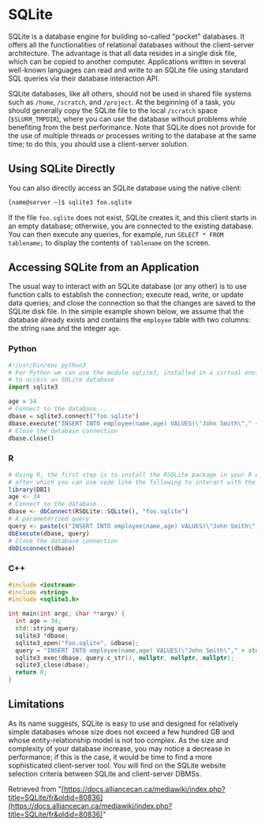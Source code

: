 # SQLite

SQLite is a database engine for building so-called "pocket" databases.  It offers all the functionalities of relational databases without the client-server architecture.  The advantage is that all data resides in a single disk file, which can be copied to another computer. Applications written in several well-known languages can read and write to an SQLite file using standard SQL queries via their database interaction API.

SQLite databases, like all others, should not be used in shared file systems such as `/home`, `/scratch`, and `/project`. At the beginning of a task, you should generally copy the SQLite file to the local `/scratch` space (`$SLURM_TMPDIR`), where you can use the database without problems while benefiting from the best performance. Note that SQLite does not provide for the use of multiple threads or processes writing to the database at the same time; to do this, you should use a client-server solution.


## Using SQLite Directly

You can also directly access an SQLite database using the native client:

```bash
[name@server ~]$ sqlite3 foo.sqlite
```

If the file `foo.sqlite` does not exist, SQLite creates it, and this client starts in an empty database; otherwise, you are connected to the existing database. You can then execute any queries, for example, run `SELECT * FROM tablename;` to display the contents of `tablename` on the screen.


## Accessing SQLite from an Application

The usual way to interact with an SQLite database (or any other) is to use function calls to establish the connection; execute read, write, or update data queries; and close the connection so that the changes are saved to the SQLite disk file. In the simple example shown below, we assume that the database already exists and contains the `employee` table with two columns: the string `name` and the integer `age`.

### Python

```python
#!/usr/bin/env python3
# For Python we can use the module sqlite3, installed in a virtual environment,
# to access an SQLite database
import sqlite3

age = 34
# Connect to the database...
dbase = sqlite3.connect("foo.sqlite")
dbase.execute("INSERT INTO employee(name,age) VALUES(\"John Smith\"," + str(age) + ");")
# Close the database connection
dbase.close()
```

### R

```r
# Using R, the first step is to install the RSQLite package in your R environment,
# after which you can use code like the following to interact with the SQLite database
library(DBI)
age <- 34
# Connect to the database...
dbase <- dbConnect(RSQLite::SQLite(), "foo.sqlite")
# A parameterized query
query <- paste(c("INSERT INTO employee(name,age) VALUES(\"John Smith\",", toString(age), ");"), collapse = '')
dbExecute(dbase, query)
# Close the database connection
dbDisconnect(dbase)
```

### C++

```c++
#include <iostream>
#include <string>
#include <sqlite3.h>

int main(int argc, char **argv) {
  int age = 34;
  std::string query;
  sqlite3 *dbase;
  sqlite3_open("foo.sqlite", &dbase);
  query = "INSERT INTO employee(name,age) VALUES(\"John Smith\"," + std::to_string(age) + ");";
  sqlite3_exec(dbase, query.c_str(), nullptr, nullptr, nullptr);
  sqlite3_close(dbase);
  return 0;
}
```


## Limitations

As its name suggests, SQLite is easy to use and designed for relatively simple databases whose size does not exceed a few hundred GB and whose entity-relationship model is not too complex. As the size and complexity of your database increase, you may notice a decrease in performance; if this is the case, it would be time to find a more sophisticated client-server tool. You will find on the SQLite website selection criteria between SQLite and client-server DBMSs.


Retrieved from "[https://docs.alliancecan.ca/mediawiki/index.php?title=SQLite/fr&oldid=80836](https://docs.alliancecan.ca/mediawiki/index.php?title=SQLite/fr&oldid=80836)"
